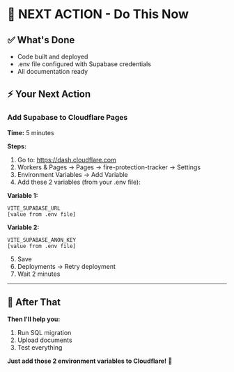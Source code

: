 # 🎯 NEXT ACTION - Do This Now

## ✅ What's Done
- Code built and deployed
- .env file configured with Supabase credentials
- All documentation ready

## ⚡ Your Next Action

### **Add Supabase to Cloudflare Pages**

**Time:** 5 minutes

**Steps:**
1. Go to: https://dash.cloudflare.com
2. Workers & Pages → Pages → fire-protection-tracker → Settings
3. Environment Variables → Add Variable
4. Add these 2 variables (from your .env file):

**Variable 1:**
```
VITE_SUPABASE_URL
[value from .env file]
```

**Variable 2:**
```
VITE_SUPABASE_ANON_KEY
[value from .env file]
```

5. Save
6. Deployments → Retry deployment
7. Wait 2 minutes

---

## 🎯 After That

**Then I'll help you:**
1. Run SQL migration
2. Upload documents
3. Test everything

**Just add those 2 environment variables to Cloudflare!** 🚀

